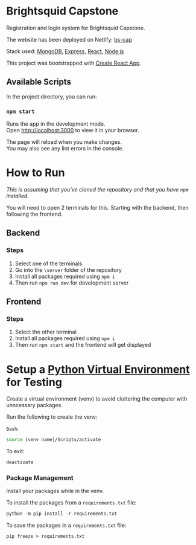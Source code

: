 <!-- @format -->

# Brightsquid Capstone

Registration and login system for Brightsquid Capstone.

The website has been deployed on Netlify: [bs-cap](https://bs-cap.netlify.app/)

Stack used: [MongoDB](www.mongodb.com/), [Express](https://expressjs.com/), [React](https://reactjs.org/), [Node.js](https://nodejs.org/en/)

This project was bootstrapped with [Create React App](https://github.com/facebook/create-react-app).

## Available Scripts

In the project directory, you can run:

### `npm start`

Runs the app in the development mode.\
Open [http://localhost:3000](http://localhost:3000) to view it in your browser.

The page will reload when you make changes.\
You may also see any lint errors in the console.

# How to Run

_This is assuming that you've cloned the repository and that you have `npm` installed._

You will need to open 2 terminals for this. Starting with the backend, then following the frontend.

## Backend

### Steps

1. Select one of the terminals
2. Go into the `\server` folder of the repository
3. Install all packages required using `npm i`
4. Then run `npm run dev` for development server

## Frontend

### Steps

1. Select the other terminal
2. Install all packages required using `npm i`
3. Then run `npm start` and the frontend will get displayed

<!-- ### `npm test`

Launches the test runner in the interactive watch mode.\
See the section about [running tests](https://facebook.github.io/create-react-app/docs/running-tests) for more information.

### `npm run build`

Builds the app for production to the `build` folder.\
It correctly bundles React in production mode and optimizes the build for the best performance.

The build is minified and the filenames include the hashes.\
Your app is ready to be deployed!

See the section about [deployment](https://facebook.github.io/create-react-app/docs/deployment) for more information.

### `npm run eject`

**Note: this is a one-way operation. Once you `eject`, you can't go back!**

If you aren't satisfied with the build tool and configuration choices, you can `eject` at any time. This command will remove the single build dependency from your project.

Instead, it will copy all the configuration files and the transitive dependencies (webpack, Babel, ESLint, etc) right into your project so you have full control over them. All of the commands except `eject` will still work, but they will point to the copied scripts so you can tweak them. At this point you're on your own.

You don't have to ever use `eject`. The curated feature set is suitable for small and middle deployments, and you shouldn't feel obligated to use this feature. However we understand that this tool wouldn't be useful if you couldn't customize it when you are ready for it.

## Learn More

You can learn more in the [Create React App documentation](https://facebook.github.io/create-react-app/docs/getting-started).

To learn React, check out the [React documentation](https://reactjs.org/).

### Code Splitting

This section has moved here: [https://facebook.github.io/create-react-app/docs/code-splitting](https://facebook.github.io/create-react-app/docs/code-splitting)

### Analyzing the Bundle Size

This section has moved here: [https://facebook.github.io/create-react-app/docs/analyzing-the-bundle-size](https://facebook.github.io/create-react-app/docs/analyzing-the-bundle-size)

### Making a Progressive Web App

This section has moved here: [https://facebook.github.io/create-react-app/docs/making-a-progressive-web-app](https://facebook.github.io/create-react-app/docs/making-a-progressive-web-app)

### Advanced Configuration

This section has moved here: [https://facebook.github.io/create-react-app/docs/advanced-configuration](https://facebook.github.io/create-react-app/docs/advanced-configuration)

### Deployment

This section has moved here: [https://facebook.github.io/create-react-app/docs/deployment](https://facebook.github.io/create-react-app/docs/deployment)

### `npm run build` fails to minify

This section has moved here: [https://facebook.github.io/create-react-app/docs/troubleshooting#npm-run-build-fails-to-minify](https://facebook.github.io/create-react-app/docs/troubleshooting#npm-run-build-fails-to-minify) -->

# Setup a [Python Virtual Environment](https://docs.python.org/3/tutorial/venv.html) for Testing

Create a virtual environment (venv) to avoid cluttering the computer with unncessary packages.

Run the following to create the venv:

`Bash`:

```bash
source [venv name]/Scripts/activate
```

To exit:

```bash
deactivate
```

### Package Management

Install your packages while in the venv.

To install the packages from a `requirements.txt` file:

```ps
python -m pip install -r requirements.txt
```

To save the packages in a `requirements.txt` file:

```ps
pip freeze > requirements.txt
```
